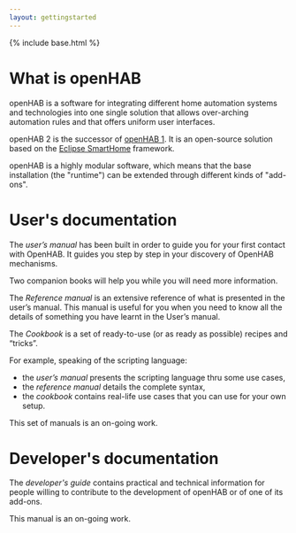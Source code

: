 ```yaml
---
layout: gettingstarted
---
```


{% include base.html %}

# What is openHAB

openHAB is a software for integrating different home automation systems and technologies into one single solution that allows over-arching automation rules and that offers uniform user interfaces.

openHAB 2 is the successor of [openHAB 1](https://github.com/openhab/openhab/wiki). It is an open-source solution based on the [Eclipse SmartHome]() framework.

openHAB is a highly modular software, which means that the base installation (the "runtime") can be extended through different kinds of "add-ons".

# User's documentation

The _user’s manual_ has been built in order to guide you for your first contact with OpenHAB. It guides you step by step in your discovery of OpenHAB mechanisms.

Two companion books will help you while you will need more information.

The _Reference manual_ is an extensive reference of what is presented in the user’s manual. This manual is useful for you when you need to know all the details of something you have learnt in the User’s manual.

The _Cookbook_ is a set of ready-to-use (or as ready as possible) recipes and “tricks”.

For example, speaking of the scripting language:

- the _user’s manual_ presents the scripting language thru some use cases, 
- the _reference manual_ details the complete syntax,
- the _cookbook_ contains real-life use cases that you can use for your own setup.

This set of manuals is an on-going work.

# Developer's documentation

The _developer's guide_ contains practical and technical information for people willing to contribute to the development of openHAB or of one of its add-ons.

This manual is an on-going work.